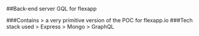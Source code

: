 ##Back-end server GQL for flexapp

###Contains
    > a very primitive version of the POC for flexapp.io
###Tech stack used
    > Express
    > Mongo
    > GraphQL
